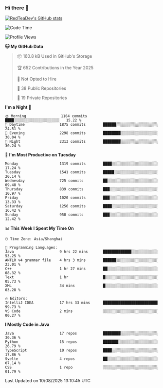 ### Hi there 👋

<!--
**RedTeaDev/RedTeaDev** is a ✨ _special_ ✨ repository because its `README.md` (this file) appears on your GitHub profile.

Here are some ideas to get you started:

- 🔭 I’m currently working on ...
- 🌱 I’m currently learning ...
- 👯 I’m looking to collaborate on ...
- 🤔 I’m looking for help with ...
- 💬 Ask me about ...
- 📫 How to reach me: ...
- 😄 Pronouns: ...
- ⚡ Fun fact: ...
-->

<!--
[![wakatime](https://wakatime.com/badge/user/6b101ed0-04c0-4490-9283-eb61f2efff96.svg)](https://wakatime.com/@6b101ed0-04c0-4490-9283-eb61f2efff96)
!-->

[![RedTeaDev's GitHub stats](https://github-readme-stats.vercel.app/api?username=RedTeaDev\&include_all_commits=true)](https://github.com/anuraghazra/github-readme-stats)
<!--
[![willianrod's wakatime stats](https://github-readme-stats.vercel.app/api/wakatime?username=RedTeaDev)](https://github.com/anuraghazra/github-readme-stats)
!-->
<!--START_SECTION:waka-->
![Code Time](http://img.shields.io/badge/Code%20Time-3%2C460%20hrs%2045%20mins-blue)

![Profile Views](http://img.shields.io/badge/Profile%20Views-0-blue)

**🐱 My GitHub Data** 

> 📦 160.8 kB Used in GitHub's Storage 
 > 
> 🏆 652 Contributions in the Year 2025
 > 
> 🚫 Not Opted to Hire
 > 
> 📜 38 Public Repositories 
 > 
> 🔑 19 Private Repositories 
 > 
**I'm a Night 🦉** 

```text
🌞 Morning                1164 commits        ████░░░░░░░░░░░░░░░░░░░░░   15.22 % 
🌆 Daytime                1875 commits        ██████░░░░░░░░░░░░░░░░░░░   24.51 % 
🌃 Evening                2298 commits        ████████░░░░░░░░░░░░░░░░░   30.04 % 
🌙 Night                  2313 commits        ████████░░░░░░░░░░░░░░░░░   30.24 % 
```
📅 **I'm Most Productive on Tuesday** 

```text
Monday                   1319 commits        ████░░░░░░░░░░░░░░░░░░░░░   17.24 % 
Tuesday                  1541 commits        █████░░░░░░░░░░░░░░░░░░░░   20.14 % 
Wednesday                725 commits         ██░░░░░░░░░░░░░░░░░░░░░░░   09.48 % 
Thursday                 839 commits         ███░░░░░░░░░░░░░░░░░░░░░░   10.97 % 
Friday                   1020 commits        ███░░░░░░░░░░░░░░░░░░░░░░   13.33 % 
Saturday                 1256 commits        ████░░░░░░░░░░░░░░░░░░░░░   16.42 % 
Sunday                   950 commits         ███░░░░░░░░░░░░░░░░░░░░░░   12.42 % 
```


📊 **This Week I Spent My Time On** 

```text
🕑︎ Time Zone: Asia/Shanghai

💬 Programming Languages: 
Java                     9 hrs 22 mins       █████████████░░░░░░░░░░░░   53.25 % 
ANTLR v4 grammar file    4 hrs 3 mins        ██████░░░░░░░░░░░░░░░░░░░   23.01 % 
C++                      1 hr 27 mins        ██░░░░░░░░░░░░░░░░░░░░░░░   08.32 % 
Text                     1 hr                █░░░░░░░░░░░░░░░░░░░░░░░░   05.73 % 
XML                      34 mins             █░░░░░░░░░░░░░░░░░░░░░░░░   03.28 % 

🔥 Editors: 
IntelliJ IDEA            17 hrs 33 mins      █████████████████████████   99.73 % 
VS Code                  2 mins              ░░░░░░░░░░░░░░░░░░░░░░░░░   00.27 % 
```

**I Mostly Code in Java** 

```text
Java                     17 repos            ████████░░░░░░░░░░░░░░░░░   30.36 % 
Python                   15 repos            ███████░░░░░░░░░░░░░░░░░░   26.79 % 
TypeScript               10 repos            ████░░░░░░░░░░░░░░░░░░░░░   17.86 % 
Svelte                   4 repos             ██░░░░░░░░░░░░░░░░░░░░░░░   07.14 % 
CSS                      1 repo              ░░░░░░░░░░░░░░░░░░░░░░░░░   01.79 % 
```




 Last Updated on 10/08/2025 13:10:45 UTC
<!--END_SECTION:waka-->


